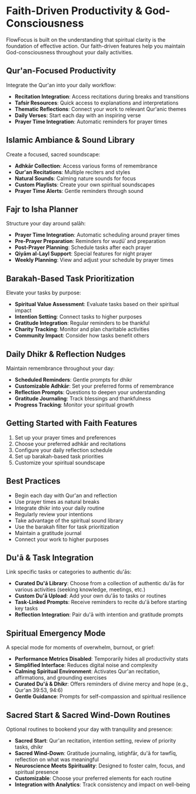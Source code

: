 # Faith-Driven Productivity & God-Consciousness

FlowFocus is built on the understanding that spiritual clarity is the foundation of effective action. Our faith-driven features help you maintain God-consciousness throughout your daily activities.

## Qur'an-Focused Productivity

Integrate the Qur'an into your daily workflow:

- **Recitation Integration**: Access recitations during breaks and transitions
- **Tafsir Resources**: Quick access to explanations and interpretations
- **Thematic Reflections**: Connect your work to relevant Qur'anic themes
- **Daily Verses**: Start each day with an inspiring verse
- **Prayer Time Integration**: Automatic reminders for prayer times

## Islamic Ambiance & Sound Library

Create a focused, sacred soundscape:

- **Adhkār Collection**: Access various forms of remembrance
- **Qur'an Recitations**: Multiple reciters and styles
- **Natural Sounds**: Calming nature sounds for focus
- **Custom Playlists**: Create your own spiritual soundscapes
- **Prayer Time Alerts**: Gentle reminders through sound

## Fajr to Isha Planner

Structure your day around ṣalāh:

- **Prayer Time Integration**: Automatic scheduling around prayer times
- **Pre-Prayer Preparation**: Reminders for wuḍūʾ and preparation
- **Post-Prayer Planning**: Schedule tasks after each prayer
- **Qiyām al-Layl Support**: Special features for night prayer
- **Weekly Planning**: View and adjust your schedule by prayer times

## Barakah-Based Task Prioritization

Elevate your tasks by purpose:

- **Spiritual Value Assessment**: Evaluate tasks based on their spiritual impact
- **Intention Setting**: Connect tasks to higher purposes
- **Gratitude Integration**: Regular reminders to be thankful
- **Charity Tracking**: Monitor and plan charitable activities
- **Community Impact**: Consider how tasks benefit others

## Daily Dhikr & Reflection Nudges

Maintain remembrance throughout your day:

- **Scheduled Reminders**: Gentle prompts for dhikr
- **Customizable Adhkār**: Set your preferred forms of remembrance
- **Reflection Prompts**: Questions to deepen your understanding
- **Gratitude Journaling**: Track blessings and thankfulness
- **Progress Tracking**: Monitor your spiritual growth

## Getting Started with Faith Features

1. Set up your prayer times and preferences
2. Choose your preferred adhkār and recitations
3. Configure your daily reflection schedule
4. Set up barakah-based task priorities
5. Customize your spiritual soundscape

## Best Practices

- Begin each day with Qur'an and reflection
- Use prayer times as natural breaks
- Integrate dhikr into your daily routine
- Regularly review your intentions
- Take advantage of the spiritual sound library
- Use the barakah filter for task prioritization
- Maintain a gratitude journal
- Connect your work to higher purposes

## Du'ā & Task Integration

Link specific tasks or categories to authentic du'ās:

- **Curated Du'ā Library**: Choose from a collection of authentic du'ās for various activities (seeking knowledge, meetings, etc.)
- **Custom Du'ā Upload**: Add your own du'ās to tasks or routines
- **Task-Linked Prompts**: Receive reminders to recite du'ā before starting key tasks
- **Reflection Integration**: Pair du'ā with intention and gratitude prompts

## Spiritual Emergency Mode

A special mode for moments of overwhelm, burnout, or grief:

- **Performance Metrics Disabled**: Temporarily hides all productivity stats
- **Simplified Interface**: Reduces digital noise and complexity
- **Calming Spiritual Environment**: Activates Qur'an recitation, affirmations, and grounding exercises
- **Curated Du'ā & Dhikr**: Offers reminders of divine mercy and hope (e.g., Qur'an 39:53, 94:6)
- **Gentle Guidance**: Prompts for self-compassion and spiritual resilience

## Sacred Start & Sacred Wind-Down Routines

Optional routines to bookend your day with tranquility and presence:

- **Sacred Start**: Qur'an recitation, intention setting, review of priority tasks, dhikr
- **Sacred Wind-Down**: Gratitude journaling, istighfār, du'ā for tawfīq, reflection on what was meaningful
- **Neuroscience Meets Spirituality**: Designed to foster calm, focus, and spiritual presence
- **Customizable**: Choose your preferred elements for each routine
- **Integration with Analytics**: Track consistency and impact on well-being 